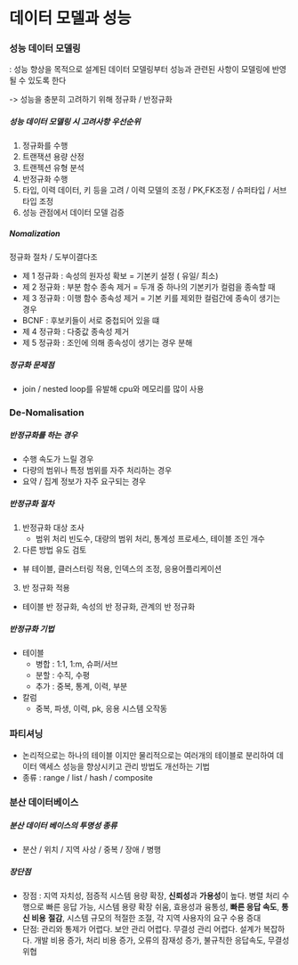 # 데이터 모델과 성능

### 성능 데이터 모델링

 : 성능 향상을 목적으로 설계된 데이터 모델링부터 성능과 관련된 사항이 모델링에 반영될 수 있도록 한다

-> 성능을 충분히 고려하기 위해 정규화 / 반정규화

##### 성능 데이터 모델링 시 고려사항 우선순위

1. 정규화를 수행
2. 트랜잭션 용량 산정
3. 트랜젝션 유형 분석
4. 반정규화 수행
5. 타입, 이력 데이터, 키 등을 고려 / 이력 모델의 조정 / PK,FK조정 / 슈퍼타입 / 서브타입 조정
6. 성능 관점에서 데이터 모델 검증

##### Nomalization

정규화 절차  / 도부이결다조

- 제 1 정규화 : 속성의 원자성 확보 = 기본키 설정 ( 유일/ 최소)
- 제 2 정규화 : 부분 함수 종속 제거 = 두개 중 하나의 기본키가 컬럼을 종속할 때
- 제 3 정규화 : 이행 함수 종속성 제거  = 기본 키를 제외한 컬럼간에 종속이 생기는 경우
- BCNF : 후보키들이 서로 중첩되어 있을 떄
- 제 4 정규화 : 다중값 종속성 제거
- 제 5 정규화 : 조인에 의해 종속성이 생기는 경우 분해

##### 정규화 문제점

- join / nested loop를 유발해 cpu와 메모리를 많이 사용



### De-Nomalisation

##### 반정규화를 하는 경우

- 수행 속도가 느릴 경우
- 다량의 범위나 특정 범위를 자주 처리하는 경우
- 요약 / 집계 정보가 자주 요구되는 경우

##### 반정규화 절차

1. 반정규화 대상 조사
   - 범위 처리 빈도수, 대량의 범위 처리,  통계성 프로세스, 테이블 조인 개수
2.  다른 방법 유도 검토
   - 뷰 테이블, 클러스터링 적용, 인덱스의 조정, 응용어플리케이션
3.  반 정규화 적용
   - 테이블 반 정규화, 속성의 반 정규화, 관계의 반 정규화

##### 반정규화 기법

- 테이블
  - 병합 : 1:1, 1:m, 슈퍼/서브
  - 분할 : 수직, 수평
  - 추가 : 중복, 통계, 이력, 부분
- 칼럼
  - 중복, 파생, 이력, pk, 응용 시스템 오작동

### 파티셔닝

- 논리적으로는 하나의 테이블 이지만 물리적으로는 여러개의 테이블로 분리하여 데이터 액세스 성능을 향상시키고 관리 방법도 개선하는 기법
- 종류 : range / list / hash / composite



### 분산 데이터베이스

##### 분산 데이터 베이스의 투명성 종류

- 분산 / 위치 / 지역 사상 / 중복 / 장애 / 병행

##### 장단점

- 장점 : 지역 자치성, 점증적 시스템 용량 확장, **신뢰성**과 **가용성**이 높다. 병렬 처리 수행으로 빠른 응답 가능, 시스템 용량 확장 쉬움, 효용성과 융통성, **빠른 응답 속도**, **통신 비용** **절감**, 시스템 규모의 적절한 조절, 각 지역 사용자의 요구 수용 증대
- 단점: 관리와 통제가 어렵다. 보안 관리 어렵다. 무결성 관리 어렵다. 설계가 복잡하다. 개발 비용 증가, 처리 비용 증가, 오류의 잠재성 증가, 불규칙한 응답속도, 무결성 위협

